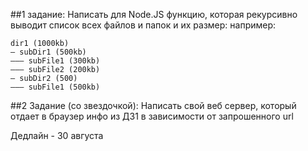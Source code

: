 ##1 задание:
Написать для Node.JS функцию, которая рекурсивно выводит список всех файлов и папок и их размер:
например:
```
dir1 (1000kb)
— subDir1 (500kb)
——— subFile1 (300kb)
——— subFile2 (200kb)
— subDir2 (500)
——— subFile1 (500kb)
```

##2 Задание (со звездочкой):
Написать свой веб сервер, который отдает в браузер инфо из ДЗ1 в зависимости от запрошенного url

Дедлайн - 30 августа